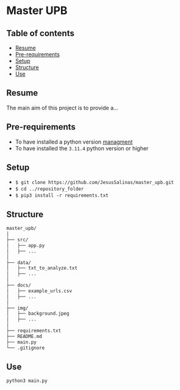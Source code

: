 # Master UPB
## Table of contents
* [Resume](#resume)
* [Pre-requirements](#pre-requirements)
* [Setup](#setup)
* [Structure](#structure)
* [Use](#use)
## Resume
The main aim of this project is to provide a... 
## Pre-requirements
* To have installed a python version [managment](https://github.com/pyenv/pyenv)
* To have installed the ``3.11.4`` python version or higher
## Setup
* ``$ git clone https://github.com/JesusSalinas/master_upb.git``
* ``$ cd ../repository_folder``
* ``$ pip3 install -r requirements.txt``
## Structure
  ```bash
master_upb/
│
├── src/
│   ├── app.py
│   ├── ...
│
├── data/
│   ├── txt_to_analyze.txt
│   ├── ...
│
├── docs/
│   ├── example_urls.csv
│   ├── ...
│
├── img/
│   ├── background.jpeg
│   ├── ...
│
├── requirements.txt
├── README.md
├── main.py
└── .gitignore
```
## Use
  ```python
python3 main.py
```
